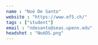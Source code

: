 ```yaml
---
name : "Noé De Santo"
website : "https://www.ef5.ch/"
tags : ["student"]
email : "ndesanto@seas.upenn.edu"
headshot : "NoéDS.png"
---
```

